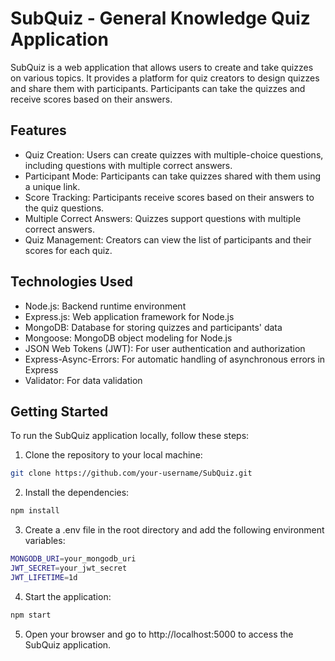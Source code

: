 # SubQuiz - General Knowledge Quiz Application

SubQuiz is a web application that allows users to create and take quizzes on various topics. It provides a platform for quiz creators to design quizzes and share them with participants. Participants can take the quizzes and receive scores based on their answers.

## Features

- Quiz Creation: Users can create quizzes with multiple-choice questions, including questions with multiple correct answers.
- Participant Mode: Participants can take quizzes shared with them using a unique link.
- Score Tracking: Participants receive scores based on their answers to the quiz questions.
- Multiple Correct Answers: Quizzes support questions with multiple correct answers.
- Quiz Management: Creators can view the list of participants and their scores for each quiz.

## Technologies Used

- Node.js: Backend runtime environment
- Express.js: Web application framework for Node.js
- MongoDB: Database for storing quizzes and participants' data
- Mongoose: MongoDB object modeling for Node.js
- JSON Web Tokens (JWT): For user authentication and authorization
- Express-Async-Errors: For automatic handling of asynchronous errors in Express
- Validator: For data validation

## Getting Started

To run the SubQuiz application locally, follow these steps:

1. Clone the repository to your local machine:

```bash
git clone https://github.com/your-username/SubQuiz.git
```

2. Install the dependencies:

```bash
npm install
```

3. Create a .env file in the root directory and add the following environment variables:

```bash
MONGODB_URI=your_mongodb_uri
JWT_SECRET=your_jwt_secret
JWT_LIFETIME=1d
```

4. Start the application:

```bash
npm start
```

5. Open your browser and go to http://localhost:5000 to access the SubQuiz application.